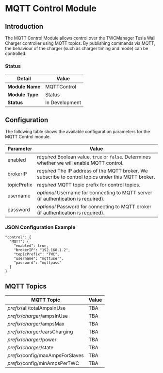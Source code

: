 # MQTT Control Module

## Introduction

The MQTT Control Module allows control over the TWCManager Tesla Wall Charger controller using MQTT topics. By publishing commands via MQTT, the behaviour of the charger (such as charger timing and mode) can be controlled.

### Status

| Detail          | Value          |
| --------------- | -------------- |
| **Module Name** | MQTTControl    |
| **Module Type** | Status         |
| **Status**      | In Development |

## Configuration

The following table shows the available configuration parameters for the MQTT Control module.

| Parameter   | Value         |
| ----------- | ------------- |
| enabled     | *required* Boolean value, ```true``` or ```false```. Determines whether we will enable MQTT control. |
| brokerIP    | *required* The IP address of the MQTT broker. We subscribe to control topics under this MQTT broker. |
| topicPrefix | *required* MQTT topic prefix for control topics. |
| username    | *optional* Username for connecting to MQTT server (if authentication is required). |
| password    | *optional* Password for connecting to MQTT broker (if authentication is required). |

### JSON Configuration Example

```
"control": {
  "MQTT": {
    "enabled": true,
    "brokerIP": "192.168.1.2",
    "topicPrefix": "TWC",
    "username": "mqttuser",
    "password": "mqttpass"
  }
}
```

## MQTT Topics

| MQTT Topic                       | Value |
| -------------------------------- | ----- |
| *prefix*/all/totalAmpsInUse      | TBA |
| *prefix*/*charger*/ampsInUse     | TBA |
| *prefix*/*charger*/ampsMax       | TBA |
| *prefix*/*charger*/carsCharging  | TBA |
| *prefix*/*charger*/power         | TBA |
| *prefix*/*charger*/state         | TBA |
| *prefix*/config/maxAmpsForSlaves | TBA |
| *prefix*/config/minAmpsPerTWC    | TBA |
